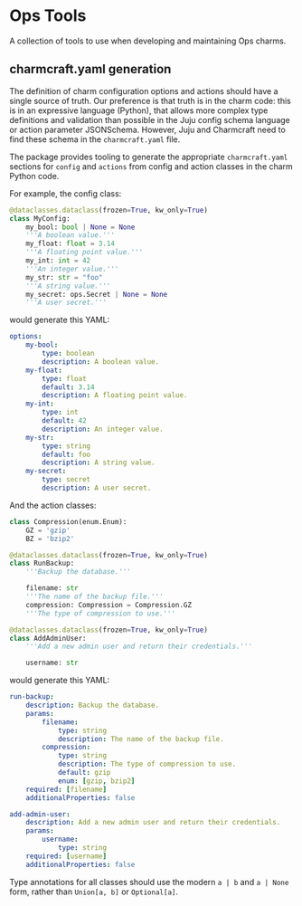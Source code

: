# Ops Tools

A collection of tools to use when developing and maintaining Ops charms.

## charmcraft.yaml generation

The definition of charm configuration options and actions should have a single source of truth. Our preference is that truth is in the charm code: this is in an expressive language (Python), that allows more complex type definitions and validation than possible in the Juju config schema language or action parameter JSONSchema. However, Juju and Charmcraft need to find these schema in the `charmcraft.yaml` file.

The package provides tooling to generate the appropriate `charmcraft.yaml` sections for `config` and `actions` from config and action classes in the charm Python code.

For example, the config class:

```python
@dataclasses.dataclass(frozen=True, kw_only=True)
class MyConfig:
    my_bool: bool | None = None
    '''A boolean value.'''
    my_float: float = 3.14
    '''A floating point value.'''
    my_int: int = 42
    '''An integer value.'''
    my_str: str = "foo"
    '''A string value.'''
    my_secret: ops.Secret | None = None
    '''A user secret.'''
```

would generate this YAML:

```yaml
options:
    my-bool:
        type: boolean
        description: A boolean value.
    my-float:
        type: float
        default: 3.14
        description: A floating point value.
    my-int:
        type: int
        default: 42
        description: An integer value.
    my-str:
        type: string
        default: foo
        description: A string value.
    my-secret:
        type: secret
        description: A user secret.
```

And the action classes:

```python
class Compression(enum.Enum):
    GZ = 'gzip'
    BZ = 'bzip2'

@dataclasses.dataclass(frozen=True, kw_only=True)
class RunBackup:
    '''Backup the database.'''

    filename: str
    '''The name of the backup file.'''
    compression: Compression = Compression.GZ
    '''The type of compression to use.'''

@dataclasses.dataclass(frozen=True, kw_only=True)
class AddAdminUser:
    '''Add a new admin user and return their credentials.'''

    username: str
```

would generate this YAML:

```yaml
run-backup:
    description: Backup the database.
    params:
        filename:
            type: string
            description: The name of the backup file.
        compression:
            type: string
            description: The type of compression to use.
            default: gzip
            enum: [gzip, bzip2]
    required: [filename]
    additionalProperties: false

add-admin-user:
    description: Add a new admin user and return their credentials.
    params:
        username:
            type: string
    required: [username]
    additionalProperties: false
```

Type annotations for all classes should use the modern `a | b` and `a | None` form, rather than `Union[a, b]` or `Optional[a]`.
